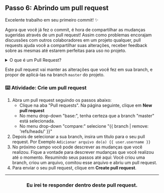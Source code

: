 ## Passo 6: Abrindo um pull request

Excelente trabalho em seu primeiro commit! :sparkles:

Agora que você já fez o commit, é hora de compartilhar as mudanças sugeridas através de um pull request! Assim como problemas encorajam discussões com outros colaboradores em um projeto qualquer, pull requests ajuda você a compartilhar suas alterações, receber feedback sobre as mesmas até estarem perfeitas para uso no projeto.

<details><summary>O que é um Pull Request?</summary>

## Pull requests

Vamos pensar novamente no fluxo do Github: Você criou uma branch, adicionou um arquivo e fez o commit do mesmo em sua branch. Agora é hora de compartilhar as suas mudanças com outros estudantes que estão fazendo este curso. Esta colaboração acontece em um pull request. Veja o vídeo abaixo para entender melhor:

:tv: [Video: Introduction to pull requests](https://youtu.be/kJr-PIfLDl4)
<hr>
</details>

Este pull request vai manter as alterações que você fez em sua branch, e propor de aplicá-las na branch `master` do projeto.

### :keyboard: Atividade: Crie um pull request

1. Abra um pull request seguindo os passos abaixo:
    - Clique na aba "Pull requests". Na página seguinte, clique em **New pull request**
    - No menu drop-down "base:", tenha certeza que a branch "master" está selecionada.
    - No menu drop-down "compare:" selecione "{{ branch | remove: 'refs/heads/' }}"
2. Depois de selecionar a sua branch, insira um titulo para o seu pull request. Por Exemplo `Adicionar arquivo do(a) {{ user.username }}`
3. No próximo campo você pode descrever as mudanças que você realizou. Fique a vontade para descrever mudanças que você realizou até o momento. Resumindo seus passos até aqui: Você criou uma branch, criou um arquivo, comitou esse arquivo e abriu um pull request.
4. Para enviar o seu pull request, clique em **Create pull request**.

<hr>
<h3 align="center">Eu irei te responder dentro deste pull request.</h3>
